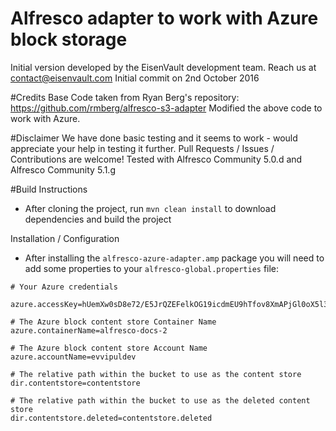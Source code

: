 # Alfresco adapter to work with Azure block storage
Initial version developed by the EisenVault development team. Reach us at contact@eisenvault.com
Initial commit on 2nd October 2016

#Credits
Base Code taken from Ryan Berg's repository: https://github.com/rmberg/alfresco-s3-adapter
Modified the above code to work with Azure.


#Disclaimer
We have done basic testing and it seems to work - would appreciate your help in testing it further.
Pull Requests / Issues / Contributions are welcome!
Tested with Alfresco Community 5.0.d and Alfresco Community 5.1.g

#Build Instructions

 * After cloning the project, run `mvn clean install` to download dependencies and build the project

Installation / Configuration

 * After installing the `alfresco-azure-adapter.amp` package you will need to add some properties to your `alfresco-global.properties` file:
 
```
# Your Azure credentials

azure.accessKey=hUemXw0sD8e72/E5JrQZEFelkOG19icdmEU9hTfov8XmAPjGl0oX5l3/qzghHi+5Zj9tp4zC96ZX+B7Yz2wOVQ==

# The Azure block content store Container Name
azure.containerName=alfresco-docs-2

# The Azure block content store Account Name
azure.accountName=evvipuldev

# The relative path within the bucket to use as the content store
dir.contentstore=contentstore

# The relative path within the bucket to use as the deleted content store
dir.contentstore.deleted=contentstore.deleted
